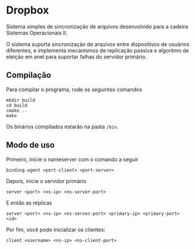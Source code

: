 # Dropbox
Sistema simples de sincronização de arquivos desenvolvido para a cadeira Sistemas Operacionais II.

O sistema suporta sincronização de arquivos entre dispositivos de usuários diferentes, e implementa mecanismos de replicação
passiva e algoritmo de eleição em anel para suportar falhas do servidor primário.

## Compilação
Para compilar o programa, rode os seguintes comandos

```
mkdir build
cd build
cmake ..
make
```

Os binários compilados estarão na pasta `/bin`.

## Modo de uso
Primeiro, inicie o nameserver com o comando a seguir 

```
binding-agent <port-client> <port-server>
```

Depois, inicie o servidor primário

```
server <port> <ns-ip> <ns-server-port>
```

E então as réplicas
```
server <port> <ns-ip> <ns-server-port> <primary-ip> <primary-port> <id>
```

Por fim, você pode inicializar os clientes:
```
client <username> <ns-ip> <ns-client-port>
```


